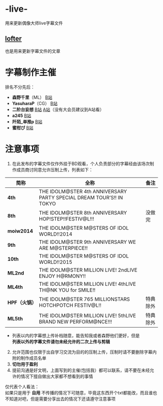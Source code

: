 # -live-
用来更新偶像大师live字幕文件
## [lofter](https://staffsang.lofter.com/post/1f27d791_11a76b36)
也是用来更新字幕文件的文章 

# 字幕制作主催 
排名不分先后：
- **森野千里**（ML） [B站](https://space.bilibili.com/2724452/)  
- **YasuharaP**（CG） [B站](https://space.bilibili.com/205085081/)  
- **二阶台妄想** [B站](https://space.bilibili.com/258357/)  [A站](https://www.acfun.cn/u/449294)（没有大会员建议到A站看）  
- **a245** [B站](https://space.bilibili.com/4311183/)  
- **阡陌_单推p** [B站](https://space.bilibili.com/19555904/)  
- **蜜柑ぴ** [B站](https://space.bilibili.com/14971167/)  

# 注意事项
1. 在此发布的字幕文件仅作外挂于BD观看，个人负责部分的字幕经由该场次制作成员商讨同意允许压制上传，列表如下：  

|      简称      |                                全称                                   |    备注    |
|---------------|-----------------------------------------------------------------------|-----------|
|**4th**        | THE IDOLM@STER 4th ANNIVERSARY PARTY SPECIAL DREAM TOUR’S!! IN TOKYO  |  
|**8th**        | THE IDOLM@STER 8th ANNIVERSARY HOP!STEP!!FESTIV@L!!!                  |  没做完  |
|**moiw2014**   | THE IDOLM@STER M@STERS OF IDOL WORLD!!2014                            |  
|**9th**        | THE IDOLM@STER 9th ANNIVERSARY WE ARE M@STERPIECE!!                   |  
|**10th**       | THE IDOLM@STER M@STERS OF IDOL WORLD!!2015                            |
|**ML2nd**      | THE IDOLM@STER MILLION LIVE! 2ndLIVE ENJOY H@RMONY!!                  |  
|**ML4th**      | THE IDOLM@STER MILLION LIVE! 4thLIVE TH@NK YOU for SMILE!!            |
|**HPF（火锅）** | THE IDOLM@STER 765 MILLIONSTARS HOTCHPOTCH FESTIV@L!!                |  特典除外  |
|**ML5th**      | THE IDOLM@STER MILLION LIVE! 5thLIVE BRAND NEW PERFORM@NCE!!!         |  特典除外  |

- 列表以内的字幕想上传补档随意，能告知我或者森野他们更好，但是  
**列表以外的字幕文件请勿未经允许的二次上传与剪辑**

2. 允许范围也仅限于出自学习交流为目的的压制上传，压制时请不要删除字幕内附的制作成员名单
3. **切勿用于盈利**
4. 提前沟通是好文明，上面写到的主催(包括我）都可以联系，请不要在未经允许的情况下擅自做出大家都不想看到的事情  

仅代表个人看法：  
如果只是用于 **自用** 不传播的情况下可随意，毕竟这东西开个txt都能改，而且谁也不知道对吧，但是需要分享出去的情况下还请遵守注意事项

